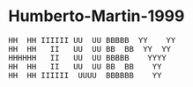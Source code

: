 # Humberto-Martin-1999
<pre>
HH  HH IIIIII UU  UU BBBBB  YY    YY
HH  HH   II   UU  UU BB  BB  YY  YY
HHHHHH   II   UU  UU BBBBB    YYYY
HH  HH   II   UU  UU BB  BB    YY
HH  HH IIIIII  UUUU  BBBBBB    YY
</pre>
